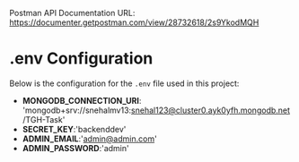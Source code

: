 Postman API Documentation URL: https://documenter.getpostman.com/view/28732618/2s9YkodMQH

# .env Configuration

Below is the configuration for the `.env` file used in this project:

- **MONGODB_CONNECTION_URI**: 'mongodb+srv://snehalmv13:snehal123@cluster0.ayk0yfh.mongodb.net/TGH-Task'
- **SECRET_KEY**:'backenddev'
- **ADMIN_EMAIL**:'admin@admin.com'
- **ADMIN_PASSWORD**:'admin'
